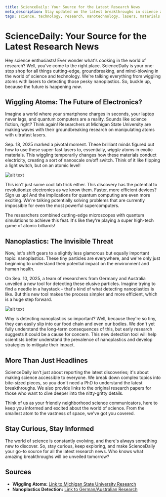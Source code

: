 ```yaml
title: ScienceDaily: Your Source for the Latest Research News
meta_description: Stay updated on the latest breakthroughs in science and technology with ScienceDaily. From wiggling atoms with lasers to detecting nanoplastics, we cover it all.
tags: science, technology, research, nanotechnology, lasers, materials science, quantum computing, nanoplastics
```

# ScienceDaily: Your Source for the Latest Research News

Hey science enthusiasts! Ever wonder what's cooking in the world of research?  Well, you've come to the right place. ScienceDaily is your one-stop shop for all things cutting-edge, groundbreaking, and mind-blowing in the world of science and technology. We're talking everything from wiggling atoms with lasers to detecting those pesky nanoplastics. So, buckle up, because the future is happening *now*.

## Wiggling Atoms: The Future of Electronics?

Imagine a world where your smartphone charges in seconds, your laptop never lags, and quantum computers are a reality. Sounds like science fiction, right?  Think again! Researchers at Michigan State University are making waves with their groundbreaking research on manipulating atoms with ultrafast lasers.  

Sep. 18, 2025 marked a pivotal moment.  These brilliant minds figured out how to use these super-fast lasers to, essentially, *wiggle* atoms in exotic materials.  This wiggling temporarily changes how these materials conduct electricity, creating a sort of nanoscale on/off switch.  Think of it like flipping a light switch, but on an atomic level!

![alt text](IMAGE_PLACEHOLDER)

This isn't just some cool lab trick either. This discovery has the potential to revolutionize electronics as we know them.  Faster, more efficient devices? Sign us up! And the implications for quantum computing are even more exciting. We're talking potentially solving problems that are currently impossible for even the most powerful supercomputers.

The researchers combined cutting-edge microscopes with quantum simulations to achieve this feat.  It's like they're playing a super high-tech game of atomic billiards!

## Nanoplastics: The Invisible Threat

Now, let's shift gears to a slightly less glamorous but equally important topic: nanoplastics. These tiny particles are everywhere, and we're only just beginning to understand their potential impact on the environment and human health.

On Sep. 10, 2025, a team of researchers from Germany and Australia unveiled a new tool for detecting these elusive particles.  Imagine trying to find a needle in a haystack – that's kind of what detecting nanoplastics is like. But this new tool makes the process simpler and more efficient, which is a huge step forward.

![alt text](IMAGE_PLACEHOLDER)

Why is detecting nanoplastics so important?  Well, because they're so tiny, they can easily slip into our food chain and even our bodies.  We don't yet fully understand the long-term consequences of this, but early research suggests it could be a cause for concern.  This new detection tool will help scientists better understand the prevalence of nanoplastics and develop strategies to mitigate their impact.

##  More Than Just Headlines

ScienceDaily isn't just about reporting the latest discoveries; it's about making science accessible to everyone. We break down complex topics into bite-sized pieces, so you don't need a PhD to understand the latest breakthroughs.  We also provide links to the original research papers for those who want to dive deeper into the nitty-gritty details.

Think of us as your friendly neighborhood science communicators, here to keep you informed and excited about the world of science.  From the smallest atom to the vastness of space, we've got you covered.

##  Stay Curious, Stay Informed

The world of science is constantly evolving, and there's always something new to discover.  So, stay curious, keep exploring, and make ScienceDaily your go-to source for all the latest research news.  Who knows what amazing breakthroughs will be unveiled tomorrow?

## Sources

* **Wiggling Atoms:** [Link to Michigan State University Research](PLACEHOLDER_LINK)
* **Nanoplastics Detection:** [Link to German/Australian Research](PLACEHOLDER_LINK)